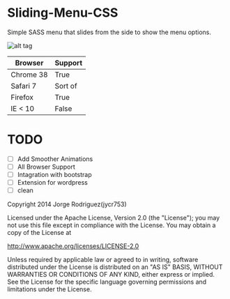 Sliding-Menu-CSS
================

Simple SASS menu that slides from the side to show the menu options.

![alt tag](https://github.com/jycr753/Sliding-Menu-CSS/blob/master/image.png)

Browser  | Support
------------- | -------------
|Chrome 38  | True |
|Safari 7  | Sort of |
|Firefox  | True |
|IE < 10  | False |

<h1>TODO</h1>

- [ ] Add Smoother Animations
- [ ] All Browser Support
- [ ] Intagration with bootstrap
- [ ] Extension for wordpress
- [ ] clean

Copyright 2014 Jorge Rodriguez(jycr753)

Licensed under the Apache License, Version 2.0 (the "License");
you may not use this file except in compliance with the License.
You may obtain a copy of the License at

   http://www.apache.org/licenses/LICENSE-2.0

Unless required by applicable law or agreed to in writing, software
distributed under the License is distributed on an "AS IS" BASIS,
WITHOUT WARRANTIES OR CONDITIONS OF ANY KIND, either express or implied.
See the License for the specific language governing permissions and
limitations under the License.
